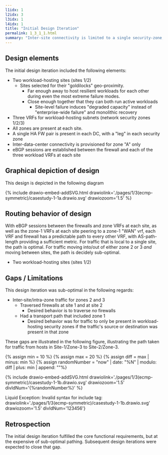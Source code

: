 ```yaml
---
l1idx: 1
l2idx: 3
l3idx: 1
l4idx: 1
title: "Initial Design Iteration"
permalink: 1_3_1_1.html
summary: "Inter-site connectivity is limited to a single security-zone, which becomes a de-facto transit-zone."
---
```


## Design elements

The initial design iteration included the following elements:
  - Two workload-hosting sites (sites 1/2)
    - Sites selected for their "goldilocks" geo-proximity.  
      - Far enough away to host resilient workloads for each other during even the most extreme failure modes.  
      - Close enough together that they can both run active workloads
        - Site-level failure induces "degraded capacity" instead of "enterprise-wide failure" and monolithic recovery
  - Three VRFs for workload-hosting subnets (network security zones 1/2/3)
  - All zones are present at each site.
  - A single HA FW pair is present in each DC, with a "leg" in each security zone
  - Inter-data-center connectivity is provisioned for zone "A" only
  - eBGP sessions are established between the firewall and each of the three workload VRFs at each site

## Graphical depiction of design
This design is depicted in the following diagram

{% include drawio-embed-addSVG.html drawiolink='./pages/1/3(ecmp-symmetric)/casestudy-1-1a.drawio.svg' drawiozoom='1.5' %}


## Routing behavior of design

With eBGP sessions between the firewalls and zone VRFs at each site, as well as the zone-1 VRFs at each site peering to a zone-1 "WAN" vrf, each VRF and firewall has a predictable path to every other VRF, with AS-path-length providing a sufficient metric.  For traffic that is local to a single site, the path is optimal.   For traffic moving into/out of either zone 2 or 3 *and* moving between sites, the path is decidely sub-optimal.
  - Two workload-hosting sites (sites 1/2)

## Gaps / Limitations

This design iteration was sub-optimal in the following regards:
- Inter-site/intra-zone traffic for zones 2 and 3
  - Traversed firewalls at site 1 and at site 2
    - Desired behavior is to traverse *no* firewalls
  - Had a transport path that included zone 1
    - Desired behavior was for traffic to only be present in workload-hosting security zones if the traffic's source or destination was present in that zone


These gaps are illustrated in the following figure, illustrating the path taken for traffic from hosts in Site-1/Zone-3 to Site-2/Zone-3.

{% assign min = 10 %}
{% assign max = 20 %}
{% assign diff = max | minus: min %}
{% assign randomNumber = "now" | date: "%N" | modulo: diff | plus: min | append: ""%}

{% include drawio-embed-addSVG.html drawiolink='./pages/1/3(ecmp-symmetric)/casestudy-1-1b.drawio.svg' drawiozoom='1.5' divIdNum='{%randomNumber%}'  %}


 Liquid Exception: Invalid syntax for include tag: 
 drawiolink='./pages/1/3(ecmp-symmetric)/casestudy-1-1b.drawio.svg' drawiozoom='1.5' divIdNum='123456'} 
 

## Retrospection

The initial design iteration fulfilled the core functional requirements, but at the expensive of sub-optimal pathing.  Subsequent design iterations were expected to close that gap.